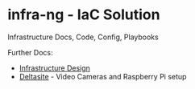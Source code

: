 # infra-ng - IaC Solution

Infrastructure Docs, Code, Config, Playbooks

Further Docs:

* [Infrastructure Design](docs/infra-design.md)
* [Deltasite](docs/deltasite.md) - Video Cameras and Raspberry Pi setup
